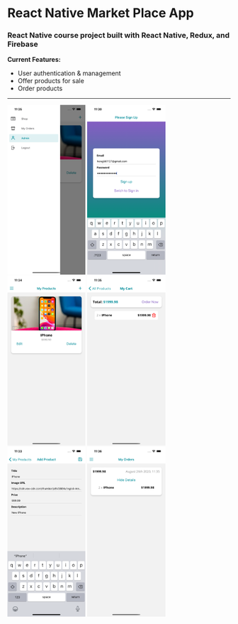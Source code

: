 # React Native Market Place App

### React Native course project built with React Native, Redux, and Firebase

**Current Features:**

- User authentication & management
- Offer products for sale
- Order products

---

<img src="./images/drawer.png" width="35%">

<img src="./images/auth.png" width="35%">

<img src="./images/products.png" width="35%">

<img src="./images/cart.png" width="35%">

<img src="./images/offer.png" width="35%">

<img src="./images/order.png" width="35%">
